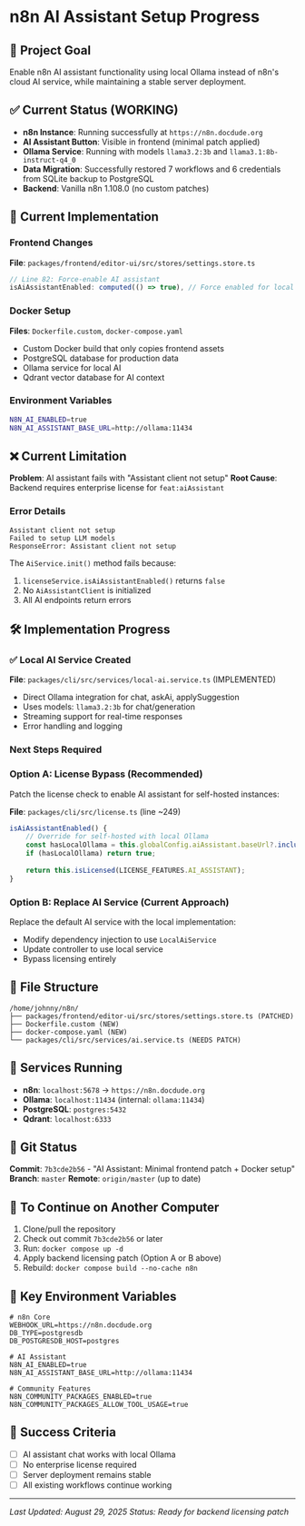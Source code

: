 # n8n AI Assistant Setup Progress

## 🎯 Project Goal
Enable n8n AI assistant functionality using local Ollama instead of n8n's cloud AI service, while maintaining a stable server deployment.

## ✅ Current Status (WORKING)
- **n8n Instance**: Running successfully at `https://n8n.docdude.org`
- **AI Assistant Button**: Visible in frontend (minimal patch applied)
- **Ollama Service**: Running with models `llama3.2:3b` and `llama3.1:8b-instruct-q4_0`
- **Data Migration**: Successfully restored 7 workflows and 6 credentials from SQLite backup to PostgreSQL
- **Backend**: Vanilla n8n 1.108.0 (no custom patches)

## 🔧 Current Implementation

### Frontend Changes
**File**: `packages/frontend/editor-ui/src/stores/settings.store.ts`
```typescript
// Line 82: Force-enable AI assistant
isAiAssistantEnabled: computed(() => true), // Force enabled for local AI
```

### Docker Setup
**Files**: `Dockerfile.custom`, `docker-compose.yaml`
- Custom Docker build that only copies frontend assets
- PostgreSQL database for production data
- Ollama service for local AI
- Qdrant vector database for AI context

### Environment Variables
```bash
N8N_AI_ENABLED=true
N8N_AI_ASSISTANT_BASE_URL=http://ollama:11434
```

## ❌ Current Limitation
**Problem**: AI assistant fails with "Assistant client not setup" 
**Root Cause**: Backend requires enterprise license for `feat:aiAssistant`

### Error Details
```
Assistant client not setup
Failed to setup LLM models
ResponseError: Assistant client not setup
```

The `AiService.init()` method fails because:
1. `licenseService.isAiAssistantEnabled()` returns `false`
2. No `AiAssistantClient` is initialized
3. All AI endpoints return errors

## 🛠 Implementation Progress

### ✅ Local AI Service Created
**File**: `packages/cli/src/services/local-ai.service.ts` (IMPLEMENTED)
- Direct Ollama integration for chat, askAi, applySuggestion
- Uses models: `llama3.2:3b` for chat/generation
- Streaming support for real-time responses
- Error handling and logging

### Next Steps Required

### Option A: License Bypass (Recommended)
Patch the license check to enable AI assistant for self-hosted instances:

**File**: `packages/cli/src/license.ts` (line ~249)
```typescript
isAiAssistantEnabled() {
    // Override for self-hosted with local Ollama
    const hasLocalOllama = this.globalConfig.aiAssistant.baseUrl?.includes('ollama');
    if (hasLocalOllama) return true;
    
    return this.isLicensed(LICENSE_FEATURES.AI_ASSISTANT);
}
```

### Option B: Replace AI Service (Current Approach)
Replace the default AI service with the local implementation:
- Modify dependency injection to use `LocalAiService`
- Update controller to use local service
- Bypass licensing entirely

## 📁 File Structure
```
/home/johnny/n8n/
├── packages/frontend/editor-ui/src/stores/settings.store.ts (PATCHED)
├── Dockerfile.custom (NEW)
├── docker-compose.yaml (NEW)
└── packages/cli/src/services/ai.service.ts (NEEDS PATCH)
```

## 🚀 Services Running
- **n8n**: `localhost:5678` → `https://n8n.docdude.org`
- **Ollama**: `localhost:11434` (internal: `ollama:11434`)
- **PostgreSQL**: `postgres:5432`
- **Qdrant**: `localhost:6333`

## 💾 Git Status
**Commit**: `7b3cde2b56` - "AI Assistant: Minimal frontend patch + Docker setup"
**Branch**: `master`
**Remote**: `origin/master` (up to date)

## 🔄 To Continue on Another Computer
1. Clone/pull the repository
2. Check out commit `7b3cde2b56` or later
3. Run: `docker compose up -d`
4. Apply backend licensing patch (Option A or B above)
5. Rebuild: `docker compose build --no-cache n8n`

## 📝 Key Environment Variables
```env
# n8n Core
WEBHOOK_URL=https://n8n.docdude.org
DB_TYPE=postgresdb
DB_POSTGRESDB_HOST=postgres

# AI Assistant
N8N_AI_ENABLED=true
N8N_AI_ASSISTANT_BASE_URL=http://ollama:11434

# Community Features  
N8N_COMMUNITY_PACKAGES_ENABLED=true
N8N_COMMUNITY_PACKAGES_ALLOW_TOOL_USAGE=true
```

## 🎯 Success Criteria
- [ ] AI assistant chat works with local Ollama
- [ ] No enterprise license required
- [ ] Server deployment remains stable
- [ ] All existing workflows continue working

---
*Last Updated: August 29, 2025*
*Status: Ready for backend licensing patch*
